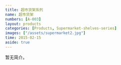 ```yaml
---
title: 超市货架系列
name: 超市货架
numbers: [A-003]
layout: products
categories: [Products, Supermarket-shelves-series]
images: ["/assets/supermarket2.jpg"]
time: 2015-02-15
aside: true
---
```


暂无简介。

